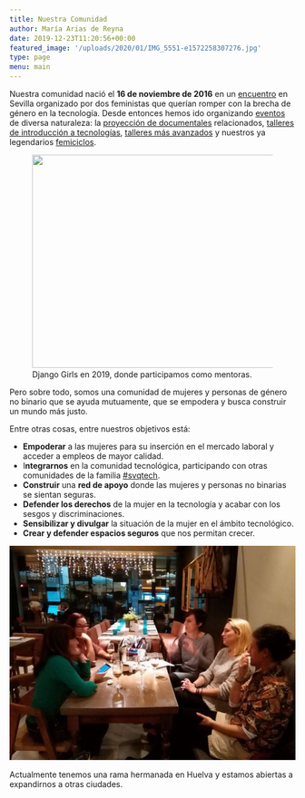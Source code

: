 ```yaml
---
title: Nuestra Comunidad
author: María Arias de Reyna
date: 2019-12-23T11:20:56+00:00
featured_image: '/uploads/2020/01/IMG_5551-e1572258307276.jpg'
type: page
menu: main
---
```


Nuestra comunidad nació el **16 de noviembre de 2016** en un [encuentro][1] en Sevilla organizado por dos feministas que querían romper con la brecha de género en la tecnología. Desde entonces hemos ido organizando [eventos][2] de diversa naturaleza: la [proyección de documentales][3] relacionados, [talleres de introducción a tecnologías][4], [talleres más avanzados][5] y nuestros ya legendarios [femiciclos][6]. 

<div class="wp-block-image is-style-default">
  <figure class="aligncenter size-large is-resized"><img src="https://pingprogramadoras.org/wp-content/uploads/2020/01/IMG_5551-e1572258307276.jpg" alt="" class="wp-image-657" width="617" height="376" /><figcaption>Django Girls en 2019, donde participamos como mentoras.</figcaption></figure>
</div>

Pero sobre todo, somos una comunidad de mujeres y personas de género no binario que se ayuda mutuamente, que se empodera y busca construir un mundo más justo.

Entre otras cosas, entre nuestros objetivos está:

  * **Empoderar** a las mujeres para su inserción en el mercado laboral y acceder a empleos de mayor calidad.
  * I**ntegrarnos** en la comunidad tecnológica, participando con otras comunidades de la familia [#svqtech][7]. 
  * **Construir** una **red de apoyo** donde las mujeres y personas no binarias se sientan seguras. 
  * **Defender los derechos** de la mujer en la tecnología y acabar con los sesgos y discriminaciones.
  * **Sensibilizar y divulgar** la situación de la mujer en el ámbito tecnológico.
  * **Crear y defender espacios seguros** que nos permitan crecer.

![Femibirras, encuentro de Ping a Programadoras en un ambiente relajado.](/uploads/2020/01/600_456855986-1.jpeg)

Actualmente tenemos una rama hermanada en Huelva y estamos abiertas a expandirnos a otras ciudades.

 [1]: https://www.meetup.com/es-ES/Ping-a-mujeres-programadoras/events/235355872/
 [2]: https://pingprogramadoras.org/actividades/
 [3]: https://www.meetup.com/es-ES/Ping-a-mujeres-programadoras/events/237344129/
 [4]: https://www.meetup.com/es-ES/Ping-a-mujeres-programadoras/events/237964025/
 [5]: https://www.meetup.com/es-ES/Ping-a-mujeres-programadoras/events/250571872/
 [6]: https://www.meetup.com/es-ES/Ping-a-mujeres-programadoras/events/246961447/
 [7]: https://twitter.com/hashtag/svqtech
